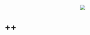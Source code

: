 <p align="center">
  <img src="https://www.wallpaperuse.com/wallp/100-1006848_m.jpg" />
</p>

<h1> ++ </h1>
